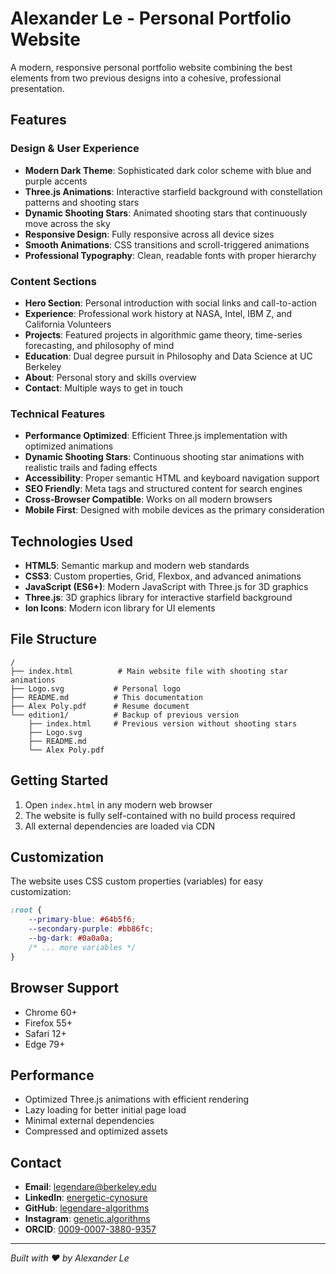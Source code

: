 # Alexander Le - Personal Portfolio Website

A modern, responsive personal portfolio website combining the best elements from two previous designs into a cohesive, professional presentation.

## Features

### Design & User Experience
- **Modern Dark Theme**: Sophisticated dark color scheme with blue and purple accents
- **Three.js Animations**: Interactive starfield background with constellation patterns and shooting stars
- **Dynamic Shooting Stars**: Animated shooting stars that continuously move across the sky
- **Responsive Design**: Fully responsive across all device sizes
- **Smooth Animations**: CSS transitions and scroll-triggered animations
- **Professional Typography**: Clean, readable fonts with proper hierarchy

### Content Sections
- **Hero Section**: Personal introduction with social links and call-to-action
- **Experience**: Professional work history at NASA, Intel, IBM Z, and California Volunteers
- **Projects**: Featured projects in algorithmic game theory, time-series forecasting, and philosophy of mind
- **Education**: Dual degree pursuit in Philosophy and Data Science at UC Berkeley
- **About**: Personal story and skills overview
- **Contact**: Multiple ways to get in touch

### Technical Features
- **Performance Optimized**: Efficient Three.js implementation with optimized animations
- **Dynamic Shooting Stars**: Continuous shooting star animations with realistic trails and fading effects
- **Accessibility**: Proper semantic HTML and keyboard navigation support
- **SEO Friendly**: Meta tags and structured content for search engines
- **Cross-Browser Compatible**: Works on all modern browsers
- **Mobile First**: Designed with mobile devices as the primary consideration

## Technologies Used

- **HTML5**: Semantic markup and modern web standards
- **CSS3**: Custom properties, Grid, Flexbox, and advanced animations
- **JavaScript (ES6+)**: Modern JavaScript with Three.js for 3D graphics
- **Three.js**: 3D graphics library for interactive starfield background
- **Ion Icons**: Modern icon library for UI elements

## File Structure

```
/
├── index.html          # Main website file with shooting star animations
├── Logo.svg           # Personal logo
├── README.md          # This documentation
├── Alex Poly.pdf      # Resume document
└── edition1/          # Backup of previous version
    ├── index.html     # Previous version without shooting stars
    ├── Logo.svg
    ├── README.md
    └── Alex Poly.pdf
```

## Getting Started

1. Open `index.html` in any modern web browser
2. The website is fully self-contained with no build process required
3. All external dependencies are loaded via CDN

## Customization

The website uses CSS custom properties (variables) for easy customization:

```css
:root {
    --primary-blue: #64b5f6;
    --secondary-purple: #bb86fc;
    --bg-dark: #0a0a0a;
    /* ... more variables */
}
```

## Browser Support

- Chrome 60+
- Firefox 55+
- Safari 12+
- Edge 79+

## Performance

- Optimized Three.js animations with efficient rendering
- Lazy loading for better initial page load
- Minimal external dependencies
- Compressed and optimized assets

## Contact

- **Email**: legendare@berkeley.edu
- **LinkedIn**: [energetic-cynosure](https://linkedin.com/in/energetic-cynosure)
- **GitHub**: [legendare-algorithms](https://github.com/legendare-algorithms)
- **Instagram**: [genetic.algorithms](https://instagram.com/genetic.algorithms)
- **ORCID**: [0009-0007-3880-9357](https://orcid.org/0009-0007-3880-9357)

---

*Built with ❤️ by Alexander Le*
